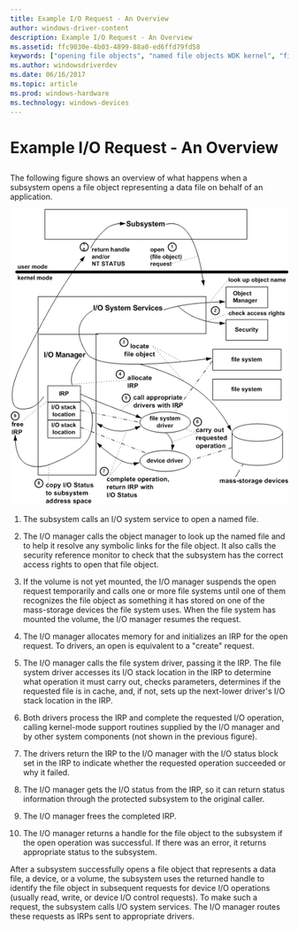 ```yaml
---
title: Example I/O Request - An Overview
author: windows-driver-content
description: Example I/O Request - An Overview
ms.assetid: ffc9030e-4b03-4899-88a0-ed6ffd79fd58
keywords: ["opening file objects", "named file objects WDK kernel", "file objects WDK kernel"]
ms.author: windowsdriverdev
ms.date: 06/16/2017
ms.topic: article
ms.prod: windows-hardware
ms.technology: windows-devices
---
```


# Example I/O Request - An Overview


## <a href="" id="ddk-example-i-o-request---an-overview-kg"></a>


The following figure shows an overview of what happens when a subsystem opens a file object representing a data file on behalf of an application.

![diagram illustrating opening a file object](images/2opendev.png)

1.  The subsystem calls an I/O system service to open a named file.

2.  The I/O manager calls the object manager to look up the named file and to help it resolve any symbolic links for the file object. It also calls the security reference monitor to check that the subsystem has the correct access rights to open that file object.

3.  If the volume is not yet mounted, the I/O manager suspends the open request temporarily and calls one or more file systems until one of them recognizes the file object as something it has stored on one of the mass-storage devices the file system uses. When the file system has mounted the volume, the I/O manager resumes the request.

4.  The I/O manager allocates memory for and initializes an IRP for the open request. To drivers, an open is equivalent to a "create" request.

5.  The I/O manager calls the file system driver, passing it the IRP. The file system driver accesses its I/O stack location in the IRP to determine what operation it must carry out, checks parameters, determines if the requested file is in cache, and, if not, sets up the next-lower driver's I/O stack location in the IRP.

6.  Both drivers process the IRP and complete the requested I/O operation, calling kernel-mode support routines supplied by the I/O manager and by other system components (not shown in the previous figure).

7.  The drivers return the IRP to the I/O manager with the I/O status block set in the IRP to indicate whether the requested operation succeeded or why it failed.

8.  The I/O manager gets the I/O status from the IRP, so it can return status information through the protected subsystem to the original caller.

9.  The I/O manager frees the completed IRP.

10. The I/O manager returns a handle for the file object to the subsystem if the open operation was successful. If there was an error, it returns appropriate status to the subsystem.

After a subsystem successfully opens a file object that represents a data file, a device, or a volume, the subsystem uses the returned handle to identify the file object in subsequent requests for device I/O operations (usually read, write, or device I/O control requests). To make such a request, the subsystem calls I/O system services. The I/O manager routes these requests as IRPs sent to appropriate drivers.

 

 




